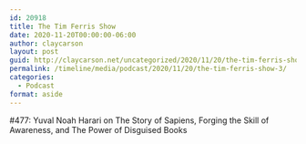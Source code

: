 ```yaml
---
id: 20918
title: The Tim Ferris Show
date: 2020-11-20T00:00:00-06:00
author: claycarson
layout: post
guid: http://claycarson.net/uncategorized/2020/11/20/the-tim-ferris-show-3/
permalink: /timeline/media/podcast/2020/11/20/the-tim-ferris-show-3/
categories:
  - Podcast
format: aside
---
```

<div class="media-details">#477: Yuval Noah Harari on The Story of Sapiens, Forging the Skill of Awareness, and The Power of Disguised Books</div>

<div class="media-creator"></div>

<div class="media-rating"></div>